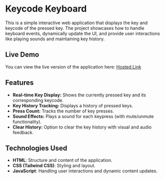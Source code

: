 # Keycode Keyboard

This is a simple interactive web application that displays the key and keycode of the pressed key. The project showcases how to handle keyboard events, dynamically update the UI, and provide user interactions like playing sounds and maintaining key history.

## Live Demo

You can view the live version of the application here: [Hosted Link](https://praveen-keypress-code.netlify.app/)

## Features

- **Real-time Key Display:** Shows the currently pressed key and its corresponding keycode.
- **Key History Tracking:** Displays a history of pressed keys.
- **Press Count:** Tracks the number of key presses.
- **Sound Effects:** Plays a sound for each keypress (with mute/unmute functionality).
- **Clear History:** Option to clear the key history with visual and audio feedback.

## Technologies Used

- **HTML**: Structure and content of the application.
- **CSS (Tailwind CSS)**: Styling and layout.
- **JavaScript**: Handling user interactions and dynamic content updates.
